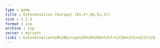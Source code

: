 ```yaml
---
type : game
title : Extermination (Europe) (En,Fr,De,Es,It)
size : 2.1 G
format : iso
archive : zip
server : myrient
link2 : Extermination%20%28Europe%29%20%28En%2CFr%2CDe%2CEs%2CIt%29
---
```

